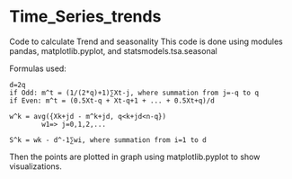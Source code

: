 # Time_Series_trends
Code to calculate Trend and seasonality 
This code is done using modules pandas, matplotlib.pyplot, and statsmodels.tsa.seasonal


Formulas used:

    d=2q
    if Odd: m^t = (1/(2*q)+1)∑Xt-j, where summation from j=-q to q
    if Even: m^t = (0.5Xt-q + Xt-q+1 + ... + 0.5Xt+q)/d

    w^k = avg({Xk+jd - m^k+jd, q<k+jd<n-q})
            w1=> j=0,1,2,...

    S^k = wk - d^-1∑wi, where summation from i=1 to d

Then the points are plotted in graph using matplotlib.pyplot to show visualizations.

